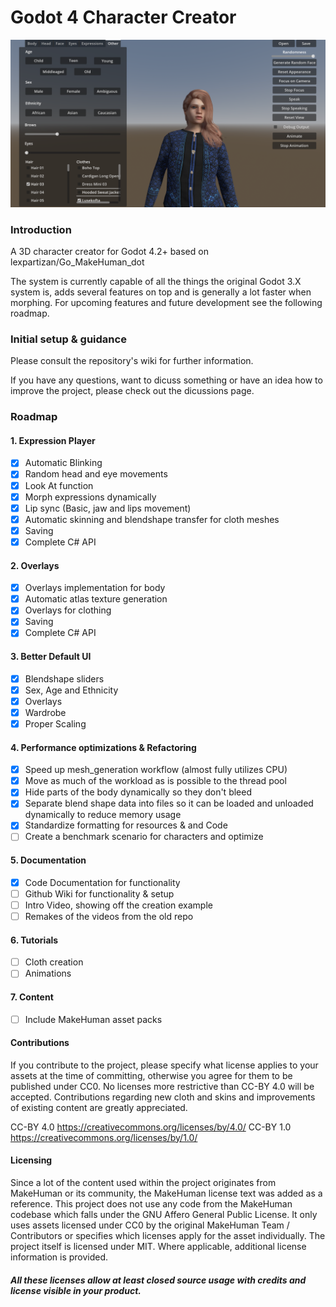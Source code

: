 # Godot 4 Character Creator

![image](https://github.com/gudatr/Godot4CharacterCreator/blob/main/Avatar.png?raw=true)

### Introduction

A 3D character creator for Godot 4.2+ based on lexpartizan/Go_MakeHuman_dot

The system is currently capable of all the things the original Godot 3.X system is, adds several features on top and is generally a lot faster when morphing.
For upcoming features and future development see the following roadmap.

### Initial setup & guidance

Please consult the repository's wiki for further information.

If you have any questions, want to dicuss something or have an idea how to improve the project, please check out the dicussions page.

### Roadmap

#### 1. Expression Player

- [x] Automatic Blinking
- [x] Random head and eye movements
- [x] Look At function
- [x] Morph expressions dynamically
- [x] Lip sync (Basic, jaw and lips movement)
- [x] Automatic skinning and blendshape transfer for cloth meshes
- [x] Saving
- [x] Complete C# API

#### 2. Overlays

- [x] Overlays implementation for body
- [x] Automatic atlas texture generation
- [x] Overlays for clothing
- [x] Saving
- [x] Complete C# API

#### 3. Better Default UI

- [x] Blendshape sliders
- [x] Sex, Age and Ethnicity
- [x] Overlays
- [x] Wardrobe
- [x] Proper Scaling

#### 4. Performance optimizations & Refactoring

- [x] Speed up mesh_generation workflow (almost fully utilizes CPU)
- [x] Move as much of the workload as is possible to the thread pool
- [x] Hide parts of the body dynamically so they don't bleed
- [x] Separate blend shape data into files so it can be loaded and unloaded dynamically to reduce memory usage
- [x] Standardize formatting for resources & and Code
- [ ] Create a benchmark scenario for characters and optimize

#### 5. Documentation

- [x] Code Documentation for functionality
- [ ] Github Wiki for functionality & setup
- [ ] Intro Video, showing off the creation example
- [ ] Remakes of the videos from the old repo

#### 6. Tutorials

- [ ] Cloth creation
- [ ] Animations

#### 7. Content

- [ ] Include MakeHuman asset packs

#### Contributions

If you contribute to the project, please specify what license applies to your assets at the time of committing, otherwise you agree for them to be published under CC0.
No licenses more restrictive than CC-BY 4.0 will be accepted.
Contributions regarding new cloth and skins and improvements of existing content are greatly appreciated.

CC-BY 4.0 https://creativecommons.org/licenses/by/4.0/
CC-BY 1.0 https://creativecommons.org/licenses/by/1.0/

#### Licensing

Since a lot of the content used within the project originates from MakeHuman or its community, the MakeHuman license text was added as a reference.
This project does not use any code from the MakeHuman codebase which falls under the GNU Affero General Public License.
It only uses assets licensed under CC0 by the original MakeHuman Team / Contributors or specifies which licenses apply for the asset individually.
The project itself is licensed under MIT.
Where applicable, additional license information is provided.

##### All these licenses allow at least closed source usage with credits and license visible in your product.


